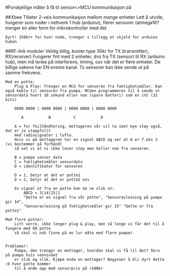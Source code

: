 #Forskjellige måter å få til sensor<>MCU kommunikasjon på

##Xbee
	Tillater 2-veis kommunikasjon mellom mange enheter
	Lett å utvide, fungerer som noder i nettverk
	1 hub (arduino), flerer sensorer (atmega16? trenger en eller form for mikrokontroller med de)

	Dyrt! 150kr+ for hver node, trenger i tillegg et skjold for arduino huben

##RF-link moduler
	Veldig billig, koster type 30kr for TX (transmitter), RX(receiver)
	Fungerer fint med 2 enheter, dvs fra TX (sensor) til RX (arduino hub), men må tenke på interferens, timing, osv når det er flere enheter. De billige sakene har EN eneste kanal. To sensorer kan ikke sende ut på samme frekvens.

	Med en potte:
		Plug & Play: Trenger en MCU for sensoren fra fuktighetsmåler. Kan også koble til sensoren fra pumpa. MCUen programmeres til å sende ut sensordata hvert 10.sekund eller noe (spare batteri) som en int (32 bits)

		0000 0000 | 0000 0000 | 0000 0000 | 0000 0000

		   A           B          C           D

		A = for feilhåndtering, mottageren vår vil ta imot mye støy også, det er jo stappfullt
		med radiosignaler i lufta. 
		Hvis vi på mottageren tar en signal ABCD og ser at A er f.eks 3 (vi bestemmer på forhånd)
		så vet vi at vi ikke leser støy men heller noe fra sensoren.

		B = pumpe sensor data
		C = fuktighetsmåler sensordata
		D = identifikator for sensoren

		D = 1, betyr at det er potte1
		D = 2, betyr at det er potte2 osv 

		En signal ut fra en potte kan da se slik ut:
			ABCD = 3|14|25|1
			"Dette er en signal fra vår potte", "Sensoravlesning på pumpa gir 14", 
			"Sensoravlesning på fuktighetsmåler gir 25" "Dette er fra potte1"

	Med flere potter:
		Litt verre, ikke lenger plug & play, men så lenge vi får det til å fungere med EN potte
		så skal vi nok finne på en lur måte med flere pumper. 


	Problemer:
		Pumpa, den trenger en mottager, hvordan skal vi få til det? Skru på pumpa hvis vannivået
		er slik og slik. Kjøpe enda en mottager? Begynner å bli dyrt detta :D hver potte kommer
		til å ende opp med sensorpris på >100kr


